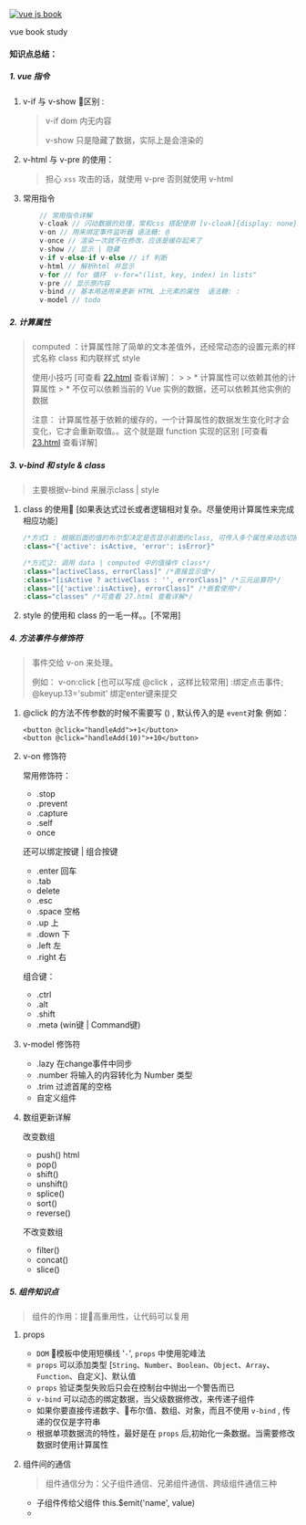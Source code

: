 [![vue js book](https://img14.360buyimg.com/n1/jfs/t9508/97/2285719018/62961/99c5b1b7/59f299b4Nc9e78adb.jpg)](https://item.jd.com/12215519.html)

vue book study

#### 知识点总结：

##### 1. vue 指令

1. v-if 与 v-show 区别 : 
    > 
    > v-if dom 内无内容
    >
    > v-show 只是隐藏了数据，实际上是会渲染的

2. v-html 与 v-pre 的使用：
    > 担心 `xss` 攻击的话，就使用 v-pre 否则就使用 v-html

3. 常用指令

    ```javascript 
        // 常用指令详解
        v-cloak // 闪动数据的处理，常和css 搭配使用 [v-cloak]{display: none}
        v-on // 用来绑定事件监听器 语法糖: @
        v-once // 渲染一次就不在修改，应该是缓存起来了
        v-show // 显示 | 隐藏   
        v-if v-else-if v-else // if 判断
        v-html // 解析html 并显示
        v-for // for 循环  v-for="(list, key, index) in lists"
        v-pre // 显示原内容
        v-bind // 基本用途用来更新 HTML 上元素的属性  语法糖: :
        v-model // todo
    ```

##### 2. 计算属性

> computed ：计算属性除了简单的文本差值外，还经常动态的设置元素的样式名称 class 和内联样式 style
> 
> 使用小技巧 [可查看 [22.html](./22.html) 查看详解]： 
    > 
    > * 计算属性可以依赖其他的计算属性 
    > * 不仅可以依赖当前的 Vue 实例的数据，还可以依赖其他实例的数据
>
> 注意： 计算属性基于依赖的缓存的，一个计算属性的数据发生变化时才会变化，它才会重新取值。。这个就是跟 function 实现的区别 [可查看 [23.html](./23.html) 查看详解]


##### 3. v-bind 和 style & class

> 主要根据v-bind 来展示class | style

1. class 的使用 [如果表达式过长或者逻辑相对复杂。尽量使用计算属性来完成相应功能]
    ```javascript
    /*方式1 : 根据后面的值的布尔型决定是否显示前面的class, 可传入多个属性来动态切换 class*/
    :class="{'active': isActive, 'error': isError}" 

    /*方式2: 调用 data | computed 中的值操作 class*/
    :class="[activeClass, errorClass]" /*直接显示值*/ 
    :class="[isActive ? activeClass : '', errorClass]" /*三元运算符*/
    :class="[{'active':isActive}, errorClass]" /*嵌套使用*/
    :class="classes" /*可查看 27.html 查看详解*/
    ```

2. style 的使用和 class 的一毛一样。。[不常用]

##### 4. 方法事件与修饰符 

> 事件交给 v-on 来处理。
>
> 例如： v-on:click [也可以写成 @click ，这样比较常用] :绑定点击事件; @keyup.13='submit' 绑定enter键来提交
> 

1. @click 的方法不传参数的时候不需要写 () , 默认传入的是 `event`对象 例如：

    ```
    <button @click="handleAdd">+1</button>
    <button @click="handleAdd(10)">+10</button>
    ```
2. v-on 修饰符

    常用修饰符：
    * .stop
    * .prevent
    * .capture
    * .self
    * once

    还可以绑定按键 | 组合按键
    * .enter 回车
    * .tab
    * delete
    * .esc 
    * .space 空格
    * .up 上
    * .down 下
    * .left 左
    * .right 右

    组合键：
    * .ctrl
    * .alt
    * .shift
    * .meta (win键 | Command键)

3. v-model 修饰符
    * .lazy 在change事件中同步
    * .number 将输入的内容转化为 Number 类型
    * .trim 过滤首尾的空格
    * 自定义组件

4. 数组更新详解

    改变数组
    * push() html
    * pop()
    * shift()
    * unshift()
    * splice()
    * sort()
    * reverse()

     不改变数组
     * filter() 
     * concat()
     * slice()

##### 5. 组件知识点

> 组件的作用：提高重用性，让代码可以复用

1. props
    * `DOM` 模板中使用短横线 '`-`', `props` 中使用驼峰法
    * `props` 可以添加类型 [`String`、`Number`、`Boolean`、`Object`、`Array`、`Function`、自定义]、默认值
    * `props` 验证类型失败后只会在控制台中抛出一个警告而已
    * `v-bind` 可以动态的绑定数据，当父级数据修改，来传递子组件
    * 如果你要直接传递数字、布尔值、数组、对象，而且不使用 `v-bind` , 传递的仅仅是字符串
    * 根据单项数据流的特性，最好是在 `props` 后,初始化一条数据。当需要修改数据时使用计算属性

2. 组件间的通信

    > 组件通信分为：父子组件通信、兄弟组件通信、跨级组件通信三种

    * 子组件传给父组件 this.$emit('name', value)
    * 